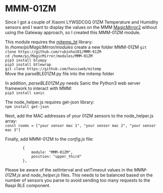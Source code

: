 # MMM-01ZM

Since I got a couple of Xiaomi LYWSDCGQ 01ZM Temperature and Humidity sensors and I want to display the values on the MMM [MagicMirror2](https://magicmirror.builders/) without using the Gateway approach, so I created this MMM-01ZM module.

This module requires the [mitemp_bt](https://github.com/hassiweb/mitemp999) library:\
In */home/pi/MagicMirror/modules* create a new folder MMM-01ZM `git clone https://github.com/rubinho101/MMM-01ZM`\
`cd /home/pi/MagicMirror/modules/MMM-01ZM`\
`pip3 install bluepy`\
`pip3 install btlewrap`\
`git clone https://github.com/hassiweb/mitemp`\
Move the parseBLE01ZM.py file into the mitemp folder

In addition, *parseBLE01ZM.py* needs Sanic the Python3 web server framework to interact with MMM:\
`pip3 install sanic`

The node_helper.js requires get-json library:\
`npm install get-json`

Next, add the MAC addresses of your 01ZM sensors to the node_helper.js array:\
`const rooms = ["your sensor mac 1", "your sensor mac 2", "your sensor mac 3"]`

Finally, add MMM-01ZM to the *config.js* file:
```
		{
			module: "MMM-01ZM",
			position: "upper_third"
		},
```

Please be aware of the setInterval and setTimeout values in the *MMM-01ZM.js* and *node_helper.js* files.
This needs to be balanced based on the number of sensors you parse to avoid sending too many requests to the Raspi BLE component.



